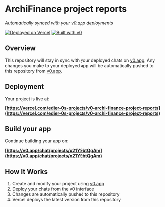 # ArchiFinance project reports

*Automatically synced with your [v0.app](https://v0.app) deployments*

[![Deployed on Vercel](https://img.shields.io/badge/Deployed%20on-Vercel-black?style=for-the-badge&logo=vercel)](https://vercel.com/edier-0s-projects/v0-archi-finance-project-reports)
[![Built with v0](https://img.shields.io/badge/Built%20with-v0.app-black?style=for-the-badge)](https://v0.app/chat/projects/o21Y9btQgAm)

## Overview

This repository will stay in sync with your deployed chats on [v0.app](https://v0.app).
Any changes you make to your deployed app will be automatically pushed to this repository from [v0.app](https://v0.app).

## Deployment

Your project is live at:

**[https://vercel.com/edier-0s-projects/v0-archi-finance-project-reports](https://vercel.com/edier-0s-projects/v0-archi-finance-project-reports)**

## Build your app

Continue building your app on:

**[https://v0.app/chat/projects/o21Y9btQgAm](https://v0.app/chat/projects/o21Y9btQgAm)**

## How It Works

1. Create and modify your project using [v0.app](https://v0.app)
2. Deploy your chats from the v0 interface
3. Changes are automatically pushed to this repository
4. Vercel deploys the latest version from this repository